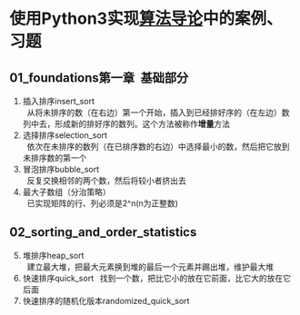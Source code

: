 # 使用Python3实现[算法导论](https://book.douban.com/subject/20432061/)中的案例、习题
## 01_foundations第一章&ensp;基础部分
1. 插入排序insert_sort<br>
&ensp;从将未排序的数（在右边）第一个开始，插入到已经排好序的（在左边）数列中去，形成新的排好序的数列。这个方法被称作**增量**方法
1. 选择排序selection_sort<br>
&ensp;依次在未排序的数列（在已排序数的右边）中选择最小的数，然后把它放到未排序数的第一个
1. 冒泡排序bubble_sort<br>
&ensp;反复交换相邻的两个数，然后将较小者挤出去
1. 最大子数组（分治策略）<br>
&ensp;已实现矩阵的行、列必须是2^n(n为正整数)
## 02_sorting_and_order_statistics
5. 堆排序heap_sort<br>
&ensp;建立最大堆，把最大元素换到堆的最后一个元素并踢出堆，维护最大堆
6. 快速排序quick_sort
&ensp;找到一个数，把比它小的放在它前面，比它大的放在它后面
7. 快速排序的随机化版本randomized_quick_sort